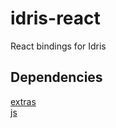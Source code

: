 # idris-react
React bindings for Idris
## Dependencies
[extras](https://github.com/jheiling/idris-extras)  
[js](https://github.com/jheiling/idris-js)
